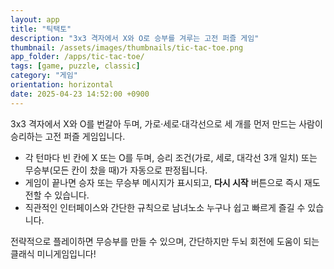 ```yaml
---
layout: app
title: "틱택토"
description: "3x3 격자에서 X와 O로 승부를 겨루는 고전 퍼즐 게임"
thumbnail: /assets/images/thumbnails/tic-tac-toe.png
app_folder: /apps/tic-tac-toe/
tags: [game, puzzle, classic]
category: "게임"
orientation: horizontal
date: 2025-04-23 14:52:00 +0900
---
```


3x3 격자에서 X와 O를 번갈아 두며, 가로·세로·대각선으로 세 개를 먼저 만드는 사람이 승리하는 고전 퍼즐 게임입니다.

- 각 턴마다 빈 칸에 X 또는 O를 두며, 승리 조건(가로, 세로, 대각선 3개 일치) 또는 무승부(모든 칸이 찼을 때)가 자동으로 판정됩니다.
- 게임이 끝나면 승자 또는 무승부 메시지가 표시되고, **다시 시작** 버튼으로 즉시 재도전할 수 있습니다.
- 직관적인 인터페이스와 간단한 규칙으로 남녀노소 누구나 쉽고 빠르게 즐길 수 있습니다.

전략적으로 플레이하면 무승부를 만들 수 있으며, 간단하지만 두뇌 회전에 도움이 되는 클래식 미니게임입니다!